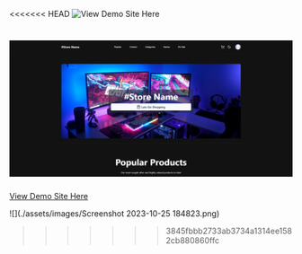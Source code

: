 <<<<<<< HEAD
![View Demo Site Here]()

![](./src/assets/Screenshot%202023-10-25%20183820.png)
=======
[View Demo Site Here](https://daniel-aliphon.github.io/E-Commerce-Store-Front/)

![](./assets/images/Screenshot 2023-10-25 184823.png)
>>>>>>> 3845fbbb2733ab3734a1314ee1582cb880860ffc
